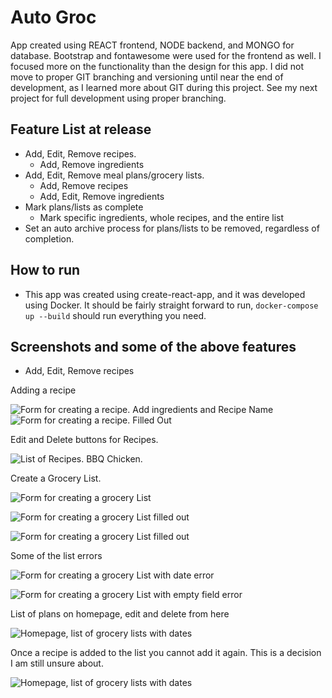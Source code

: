 # Auto Groc

App created using REACT frontend, NODE backend, and MONGO for database. Bootstrap and fontawesome were used for the frontend as well. I focused more on the functionality than the design for this app. I did not move to proper GIT branching and versioning until near the end of development, as I learned more about GIT during this project. See my next project for full development using proper branching.

## Feature List at release

-   Add, Edit, Remove recipes.
    -   Add, Remove ingredients
-   Add, Edit, Remove meal plans/grocery lists.
    -   Add, Remove recipes
    -   Add, Edit, Remove ingredients
-   Mark plans/lists as complete
    -   Mark specific ingredients, whole recipes, and the entire list
-   Set an auto archive process for plans/lists to be removed, regardless of completion.

## How to run

-   This app was created using create-react-app, and it was developed using Docker. It should be fairly straight forward to run, `docker-compose up --build` should run everything you need.

## Screenshots and some of the above features

-   Add, Edit, Remove recipes

Adding a recipe

![Form for creating a recipe. Add ingredients and Recipe Name](Images/AddRecipe.png) ![Form for creating a recipe. Filled Out](Images/AddRecipeFilledOut.png)

Edit and Delete buttons for Recipes.

![List of Recipes. BBQ Chicken.](Images/ListofRec.png)

Create a Grocery List.

![Form for creating a grocery List](Images/Createlist.png)

![Form for creating a grocery List filled out](Images/AddListFilledOut.png)

![Form for creating a grocery List filled out](Images/AddListFilledOut2.png)

Some of the list errors

![Form for creating a grocery List with date error](Images/AddListError.png)

![Form for creating a grocery List with empty field error](Images/AddListError2.png)

List of plans on homepage, edit and delete from here

![Homepage, list of grocery lists with dates](Images/ListOfPlansHomepage.png)

Once a recipe is added to the list you cannot add it again. This is a decision I am still unsure about.

![Homepage, list of grocery lists with dates](Images/EditPlanNoRecipes.png)

